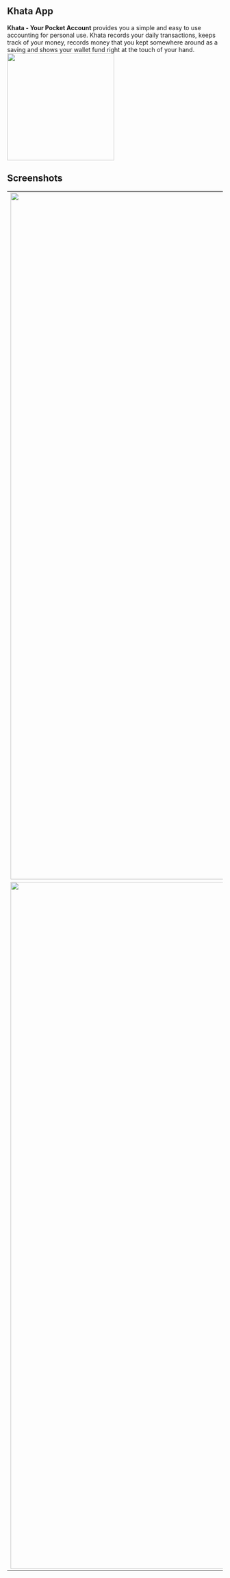 ## Khata App

<b>Khata - Your Pocket Account</b> provides you a simple and easy to use accounting for personal use. Khata records your daily transactions, keeps track of your money, records money that you kept somewhere around as a saving and shows your wallet fund right at the touch of your hand.
[<img src="https://github.com/l3lackcurtains/KhataApp/raw/master/docs/images/google-play-badge.png" width="250" />](https://play.google.com/store/apps/details?id=com.crumet.khataapp)

## Screenshots

|                                                                                                             |                                                                                                             |                                                                                                             |
| :---------------------------------------------------------------------------------------------------------: | :---------------------------------------------------------------------------------------------------------: | :---------------------------------------------------------------------------------------------------------: |
| <img width="1604" src="https://github.com/l3lackcurtains/KhataApp/raw/master/docs/images/Screenshot_1.png"> | <img width="1604" src="https://github.com/l3lackcurtains/KhataApp/raw/master/docs/images/Screenshot_2.png"> | <img width="1604" src="https://github.com/l3lackcurtains/KhataApp/raw/master/docs/images/Screenshot_3.png"> |
| <img width="1604" src="https://github.com/l3lackcurtains/KhataApp/raw/master/docs/images/Screenshot_4.png"> | <img width="1604" src="https://github.com/l3lackcurtains/KhataApp/raw/master/docs/images/Screenshot_5.png"> |                                                                                                             |
